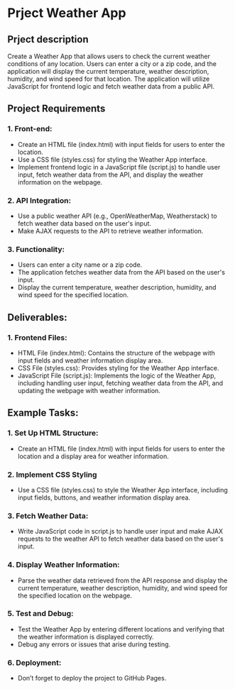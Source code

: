 # Prject Weather App

## Prject description
Create a Weather App that allows users to check the current weather conditions of any location. Users can enter a city or a zip code,
and the application will display the current temperature, weather description, humidity,
and wind speed for that location. The application will utilize JavaScript for frontend logic and fetch weather data from a public API.

## Project Requirements
### 1. Front-end:
- Create an HTML file (index.html) with input fields for users to enter the location.
- Use a CSS file (styles.css) for styling the Weather App interface.
- Implement frontend logic in a JavaScript file (script.js) to handle user input, fetch weather data from the API,
   and display the weather information on the webpage.
### 2. API Integration:
- Use a public weather API (e.g., OpenWeatherMap, Weatherstack) to fetch weather data based on the user's input.
- Make AJAX requests to the API to retrieve weather information.
### 3. Functionality:
- Users can enter a city name or a zip code.
- The application fetches weather data from the API based on the user's input.
- Display the current temperature, weather description, humidity, and wind speed for the specified location.

## Deliverables:

### 1. Frontend Files:
- HTML File (index.html): Contains the structure of the webpage with input fields and weather information display area.
- CSS File (styles.css): Provides styling for the Weather App interface.
- JavaScript File (script.js): Implements the logic of the Weather App, including handling user input,
   fetching weather data from the API, and updating the webpage with weather information.

## Example Tasks:
### 1. Set Up HTML Structure:
- Create an HTML file (index.html) with input fields for users to enter the location and a display area for weather information.
### 2. Implement CSS Styling
-  Use a CSS file (styles.css) to style the Weather App interface, including input fields, buttons, and weather information display area.
### 3. Fetch Weather Data:
- Write JavaScript code in script.js to handle user input and make AJAX requests to the weather API to fetch weather data based on the user's input.
### 4. Display Weather Information:
- Parse the weather data retrieved from the API response and display the current temperature,
   weather description, humidity, and wind speed for the specified location on the webpage.
### 5. Test and Debug:
- Test the Weather App by entering different locations and verifying that the weather information is displayed correctly.
- Debug any errors or issues that arise during testing.

###  6. Deployment:
- Don’t forget to deploy the project to GitHub Pages. 
